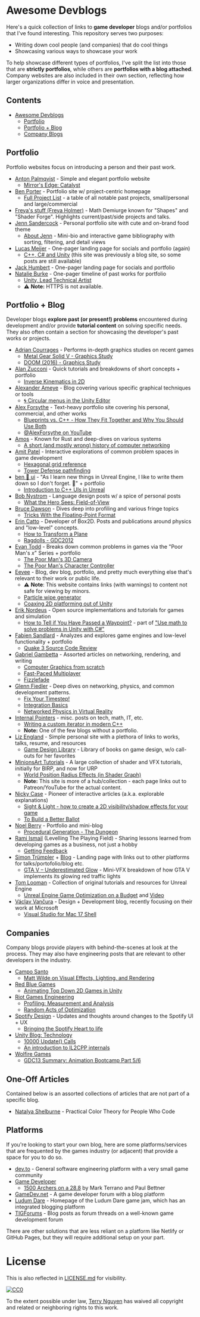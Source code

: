 # Awesome Devblogs

Here's a quick collection of links to **game developer** blogs and/or portfolios
that I've found interesting. This repository serves two purposes:

- Writing down cool people (and companies) that do cool things
- Showcasing various ways to showcase your work

To help showcase different types of portfolios, I've split the list into those
that are **strictly portfolios**, while others are **portfolios with a blog
attached**. Company websites are also included in their own section, reflecting
how larger organizations differ in voice and presentation.

## Contents

- [Awesome Devblogs](#awesome-devblogs)
  - [Portfolio](#portfolio)
  - [Portfolio + Blog](#portfolio--blog)
  - [Company Blogs](#companies)

## Portfolio

Portfolio websites focus on introducing a person and their past work.

- [Anton Palmqvist](https://antonpalmqvist.com/) - Simple and elegant portfolio website
  - [Mirror's Edge: Catalyst](https://antonpalmqvist.com/mirrorsedge)
- [Ben Porter](https://bp.io/) - Portfolio site w/ project-centric homepage
  - [Full Project List](https://bp.io/projects/) - a table of all notable past projects, small/personal and large/commercial
- [Freya's stuff (Freya Holmer)](https://acegikmo.com/) - Math Demiurge known for "Shapes" and "Shader Forge". Highlights current/past/side projects and talks.
- [Jenn Sandercock](https://jennsand.com/) - Personal portfolio site with cute and on-brand food theme
  - [About Jenn](https://jennsand.com/about/) - Mini-bio and interactive game bibliography with sorting, filtering, and detail views
- [Lucas Meijer](http://lucasmeijer.com/) - One-pager landing page for socials and portfolio (again)
  - [C++, C# and Unity](http://lucasmeijer.com/posts/cpp_unity/) (this site was previously a blog site, so some posts are still available)
- [Jack Humbert](https://jackhumbert.com/) - One-pager landing page for socials and portfolio
- [Natalie Burke](http://natbird.com/index.html) - One-pager timeline of past works for portfolio
  - [Unity, Lead Technical Artist](http://natbird.com/#unity)
  - :warning: **Note:** HTTPS is not available.

## Portfolio + Blog

Developer blogs **explore past (or present!) problems** encountered during
development and/or provide **tutorial content** on solving specific needs. They
also often contain a section for showcasing the developer's past works or
projects.

- [Adrian Courrages](http://www.adriancourreges.com/) - Performs in-depth graphics studies on recent games
  - [Metal Gear Solid V - Graphics Study](http://www.adriancourreges.com/blog/2017/12/15/mgs-v-graphics-study/)
  - [DOOM (2016) - Graphics Study](http://www.adriancourreges.com/blog/2016/09/09/doom-2016-graphics-study/)
- [Alan Zucconi](https://www.alanzucconi.com/) - Quick tutorials and breakdowns of short concepts + portfolio
  - [Inverse Kinematics in 2D](https://www.alanzucconi.com/2018/05/02/ik-2d-1/)
- [Alexander Ameye](https://alexanderameye.github.io/notes/) - Blog covering various specific graphical techniques or tools
  - [:cyclone: Circular menus in the Unity Editor](https://alexanderameye.github.io/notes/unity-circular-menu/)
- [Alex Forsythe](https://awforsythe.com) - Text-heavy portfolio site covering his personal, commercial, and other works
  - [Blueprints vs. C++ - How They Fit Together and Why You Should Use Both](https://awforsythe.com/unreal/blueprints_vs_cpp/)
  - [@AlexForsythe on YouTube](https://www.youtube.com/@AlexForsythe)
- [Amos](https://fasterthanli.me/) - Known for Rust and deep-dives on various systems
  - [A short (and mostly wrong) history of computer networking](https://fasterthanli.me/blog/2019/making-our-own-ping/)
- [Amit Patel](https://www.redblobgames.com/) - Interactive explorations of common problem spaces in game development
  - [Hexagonal grid reference](https://www.redblobgames.com/grids/hexagons/)
  - [Tower Defense pathfinding](https://www.redblobgames.com/pathfinding/tower-defense/)
- [ben :seedling: ui](https://benui.ca/) - "As I learn new things in Unreal Engine, I like to write them down so I don't forget. :seedling:" + portfolio
  - [Introduction to C++ UIs in Unreal](https://benui.ca/unreal/ui-cpp-basics/)
- [Bob Nystrom](http://journal.stuffwithstuff.com/) - Language design posts w/ a spice of personal posts
  - [What the Hero Sees: Field-of-View](http://journal.stuffwithstuff.com/2015/09/07/what-the-hero-sees/)
- [Bruce Dawson](https://randomascii.wordpress.com/) - Dives deep into profiling and various fringe topics
  - [Tricks With the Floating-Point Format](https://randomascii.wordpress.com/2012/01/11/tricks-with-the-floating-point-format/)
- [Erin Catto](https://box2d.org/) - Developer of Box2D. Posts and publications around physics and "low-level" concepts.
  - [How to Transform a Plane](https://box2d.org/posts/2018/09/how-to-transform-a-plane/)
  - [Ragdolls - GDC2012](https://box2d.org/files/ErinCatto_Ragdolls_GDC2012.pdf)
- [Evan Todd](http://etodd.io/) - Breaks down common problems in games via the "Poor Man's _x_" Series + portfolio
  - [The Poor Man's 3D Camera](http://etodd.io/2017/11/28/poor-mans-3d-camera/)
  - [The Poor Man's Character Controller](http://etodd.io/2015/04/03/poor-mans-character-controller/)
- [Eevee](https://eev.ee/) - Blog, dev blog, portfolio, and pretty much everything else that's relevant to their work or public life.
  - :warning: **Note**: This website contains links (with warnings) to content not safe for viewing by minors.
  - [Particle wipe generator](https://eev.ee/release/2019/04/20/particle-wipe-generator/)
  - [Coaxing 2D platforming out of Unity](https://eev.ee/blog/2017/10/13/coaxing-2d-platforming-out-of-unity/)
- [Erik Nordeus](https://www.habrador.com/tutorials/) - Open source implementations and tutorials for games and simulation
  - [How to Tell if You Have Passed a Waypoint?](https://www.habrador.com/tutorials/math/2-passed-waypoint/) - part of ["Use math to solve problems in Unity with C#"](https://www.habrador.com/tutorials/math/)
- [Fabien Sandlard](http://fabiensanglard.net/) - Analyzes and explores game engines and low-level functionality + portfolio
  - [Quake 3 Source Code Review](http://fabiensanglard.net/quake3/index.php) 
- [Gabriel Gambetta](http://www.gabrielgambetta.com/) - Assorted articles on networking, rendering, and writing
  - [Computer Graphics from scratch](http://www.gabrielgambetta.com/computer-graphics-from-scratch/introduction.html)
  - [Fast-Paced Multiplayer](http://www.gabrielgambetta.com/client-server-game-architecture.html)
  - [Fizzlefade](http://fabiensanglard.net/fizzlefade/index.php)
- [Glenn Fiedler](https://gafferongames.com/) - Deep dives on networking, physics, and common development patterns.
  - [Fix Your Timestep!](https://gafferongames.com/post/fix_your_timestep/)
  - [Integration Basics](https://gafferongames.com/post/integration_basics/)
  - [Networked Physics in Virtual Reality](https://gafferongames.com/post/networked_physics_in_virtual_reality/)
- [Internal Pointers](https://www.internalpointers.com/) - misc. posts on tech, math, IT, etc.
  - [Writing a custom iterator in modern C++](https://www.internalpointers.com/post/writing-custom-iterators-modern-cpp)
  - **Note:** One of the few blogs without a portfolio.
- [Liz England](https://lizengland.com/blog/) - Simple personal site with a plethora of links to works, talks, resume, and resources
  - [Game Design Library](https://lizengland.com/blog/game-design-library/) - Library of books on game design, w/o call-outs for her favorites
- [MinionsArt Tutorials](https://minionsart.github.io/tutorials/) - A large collection of shader and VFX tutorials, initially for BIRP, and now for URP
  - [World Position Radius Effects (in Shader Graph)](https://www.patreon.com/posts/26438849)
  - **Note:** This site is more of a hub/collection - each page links out to Patreon/YouTube for the actual content.
- [Nicky Case](https://ncase.me/) - Pioneer of interactive articles (a.k.a. explorable explanations)
  - [Sight & Light - how to create a 2D visibility/shadow effects for your game](https://ncase.me/sight-and-light/)
  - [To Build a Better Ballot](https://ncase.me/ballot/)
- [Noel Berry](http://noelberry.ca/) - Portfolio and mini-blog
  - [Procedural Generation - The Dungeon](http://noelberry.ca/#thedungeons)
- [Rami Ismail](https://ltpf.ramiismail.com/) (Levelling The Playing Field) - Sharing lessons learned from developing games as a business, not just a hobby
  - [Getting Feedback](https://ltpf.ramiismail.com/feedback/)
- [Simon Trümpler](https://simont.de/) + [Blog](https://www.simonschreibt.de/) - Landing page with links out to other platforms for talks/portofolio/blog etc.
  - [GTA V – Underestimated Glow](https://simonschreibt.de/gat/gta-v-underestimated-glow/) - Mini-VFX breakdown of how GTA V implements its glowing red traffic lights
- [Tom Looman](https://www.tomlooman.com) - Collection of original tutorials and resources for Unreal Engine
  - [Unreal Engine Game Optimization on a Budget](https://www.tomlooman.com/unrealengine-optimization-talk/) and [Video](https://youtu.be/G51QWcitCII)
- [Václav Vančura](https://vancura.design/) - Design + Development blog, recently focusing on their work at Microsoft
  - [Visual Studio for Mac 17 Shell](https://vancura.design/work/visual-studio-for-mac-17-shell)

## Companies

Company blogs provide players with behind-the-scenes at look at the process.
They may also have engineering posts that are relevant to other developers in
the industry.

- [Campo Santo](http://blog.camposanto.com/)
  - [Matt Wilde on Visual Effects, Lighting, and Rendering](http://blog.camposanto.com/post/171934927979/hi-im-matt-wilde-an-old-man-from-the-north-of)
- [Red Blue Games](https://blog.redbluegames.com/)
  - [Animating Top Down 2D Games in Unity](https://blog.redbluegames.com/animating-top-down-2d-games-in-unity-5e966b81790e)
- [Riot Games Engineering](https://engineering.riotgames.com/)
  - [Profiling: Measurement and Analysis](https://engineering.riotgames.com/news/profiling-measurement-and-analysis)
  - [Random Acts of Optimization](https://engineering.riotgames.com/news/random-acts-optimization)
- [Spotify Design](https://spotify.design) - Updates and thoughts around changes to the Spotify UI + UX
  - [Bringing the Spotify Heart to life](https://spotify.design/article/bringing-the-spotify-heart-to-life)
- [Unity Blog: Technology](https://blogs.unity3d.com/category/technology/page/3/)
  - [10000 Update() Calls](https://blogs.unity3d.com/2015/12/23/1k-update-calls/)
  - [An introduction to IL2CPP internals](https://blogs.unity3d.com/2015/05/06/an-introduction-to-ilcpp-internals/)
- [Wolfire Games](https://blog.wolfire.com)
  - [GDC13 Summary: Animation Bootcamp Part 5/6](https://blog.wolfire.com/2013/04/GDC13-Summary-Animation-Bootcamp-Part-5-6)

## One-Off Articles

Contained below is an assorted collections of articles that are not part of a
specific blog.

- [Natalya Shelburne](https://tallys.github.io/color-theory/) - Practical Color Theory for People Who Code

## Platforms

If you're looking to start your own blog, here are some platforms/services that
are frequented by the games industry (or adjacent) that provide a space for you
to do so.

- [dev.to](https://dev.to/) - General software engineering platform with a very small game community
- [Game Developer](https://www.gamedeveloper.com/blogs)
  - [1500 Archers on a 28.8](https://www.gamedeveloper.com/programming/1500-archers-on-a-28-8-network-programming-in-age-of-empires-and-beyond) by Mark Terrano and Paul Bettner
- [GameDev.net](https://www.gamedev.net/blogs/) - A game developer forum with a blog platform
- [Ludum Dare](ldjam.com) - Homepage of the Ludum Dare game jam, which has an integrated blogging platform
- [TIGForums](https://forums.tigsource.com/index.php?PHPSESSID=bg95kgih4qf945f5dfpv2oll97&board=27.0) - Blog posts as forum threads on a well-known game development forum

There are other solutions that are less reliant on a platform like Netlify or
GitHub Pages, but they will require additional setup on your part.

# License

This is also reflected in [LICENSE.md](LICENSE.md) for visibility.

[![CC0](http://mirrors.creativecommons.org/presskit/buttons/88x31/svg/cc-zero.svg)](https://creativecommons.org/publicdomain/zero/1.0/)

To the extent possible under law, [Terry Nguyen](https://terrehbyte.com) has
waived all copyright and related or neighboring rights to this work.
